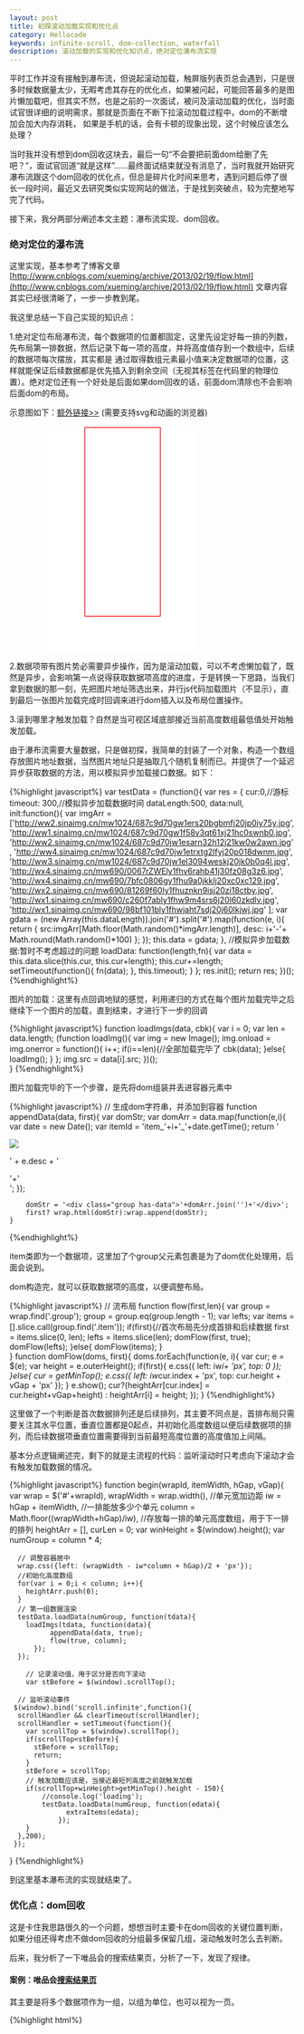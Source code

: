 ```yaml
---
layout: post
title: 初探滚动加载实现和优化点
category: Hellocode
keywords: infinite-scroll, dom-collection, waterfall
description: 滚动加载的实现和优化知识点，绝对定位瀑布流实现
---
```



平时工作并没有接触到瀑布流，但说起滚动加载，触屏版列表页总会遇到，只是很多时候数据量太少，无暇考虑其存在的优化点，如果被问起，可能回答最多的是图片懒加载吧，但其实不然，也是之前的一次面试，被问及滚动加载的优化，当时面试官很详细的说明需求，那就是页面在不断下拉滚动加载过程中，dom的不断增加会加大内存消耗， 如果是手机的话，会有卡顿的现象出现，这个时候应该怎么处理？

<style>
  svg{width:400px;height:400px;margin:0 auto}svg.infscroll{vector-effect:non-scaling-stroke}svg *{vector-effect:inherit}#browser .viewport{stroke:red;stroke-width:4;fill:none}#browser .viewport text{stroke:none;fill:red}.whitener{stroke:none;fill:rgba(255,255,255,0.54)}#runway{stroke:url(#linear);stroke-width:2;fill:none}#runway+text{fill:blue;stroke:none}.pages>use{stroke:none;fill:none}.pages>use:nth-child(1){animation:page1 10s infinite}.pages>use:nth-child(2){animation:page2 10s infinite}.pages>use:nth-child(3){animation:page3 10s infinite}.pages>use:nth-child(4){animation:page4 10s infinite}.pages>use:nth-child(5){animation:pagew1 10s infinite}.pages>use:nth-child(6){animation:pagew2 10s infinite}.pages>use:nth-child(7){animation:pagew3 10s infinite}.pages>use:nth-child(8){animation:pagew4 10s infinite}.pages{animation:items 10s infinite}@keyframes items{0%{transform:translateY(0px)}16%,20%{transform:translateY(-80px)}32%,36%{transform:translateY(-480px)}48%,52%{transform:translateY(-800px)}64%,68%{transform:translateY(-880px)}80%,84%{transform:translateY(-802px)}96%,100%{transform:translateY(-480px)}}@keyframes page1{0%{stroke:#000;fill:yellow}16%,20%{stroke:#000;fill:yellow}32%,36%{stroke:#000;fill:yellow}48%,52%{stroke:#000;fill:none}64%,68%{stroke:#000;fill:none}80%,84%{stroke:#000;fill:yellow}96%,100%{stroke:#000;fill:yellow}}@keyframes page2{0%{stroke:none;fill:none}16%,20%{stroke:#000;fill:yellow}32%,36%{stroke:#000;fill:yellow}48%,52%{stroke:#000;fill:yellow}64%,68%{stroke:#000;fill:yellow}80%,84%{stroke:#000;fill:yellow}96%,100%{stroke:#000;fill:yellow}}@keyframes page3{0%{stroke:none;fill:none}16%,20%{stroke:none;fill:none}32%,36%{stroke:#000;fill:yellow}48%,52%{stroke:#000;fill:yellow}64%,68%{stroke:#000;fill:yellow}80%,84%{stroke:#000;fill:yellow}96%,100%{stroke:#000;fill:yellow}}@keyframes page4{0%{stroke:none;fill:none}16%,20%{stroke:none;fill:none}32%,36%{stroke:none;fill:none}48%,52%{stroke:none;fill:none}64%,68%{stroke:#000;fill:yellow}80%,84%{stroke:#000;fill:yellow}96%,100%{stroke:#000;fill:none}}
  .item1{animation:move1 9s infinite}.item2{animation:move2 9s infinite}.item3{animation:move3 9s infinite}.item4{animation:move4 9s infinite}.item5{animation:move5 9s infinite}.item6{animation:move6 9s infinite}.line{animation:line 9s infinite}@keyframes move1{0%{transform:translate(0px,0px)}10%,100%{transform:translate(200px,0px)}}@keyframes move2{0%,10%{transform:translate(0px,0px)}20%,100%{transform:translate(320px,-110px)}}@keyframes move3{0%,20%{transform:translate(0px,0px)}40%,100%{transform:translate(440px,-280px)}}@keyframes move4{0%,40%{transform:translate(0px,0px)}60%,100%{transform:translate(440px,-290px)}}@keyframes move5{0%,60%{transform:translate(0px,0px)}80%,100%{transform:translate(200px,-410px)}}@keyframes move6{0%,80%{transform:translate(0px,0px)}90%,100%{transform:translate(320px,-580px)}}@keyframes line{0%,40%{transform:translateY(0px)}50%,60%{transform:translateY(50px)}65%,80%{transform:translateY(100px)}85%,90%{transform:translateY(150px)}98%,100%{transform:translateY(210px)}}
</style>

当时我并没有想到dom回收这块去，最后一句“不会要把前面dom给删了先吧？”，面试官回道“就是这样”……最终面试结束就没有消息了，当时我就开始研究瀑布流跟这个dom回收的优化点，但总是碎片化时间来思考，遇到问题后停了很长一段时间，最近又去研究类似实现网站的做法，于是找到突破点，较为完整地写完了代码。

接下来，我分两部分阐述本文主题：瀑布流实现、dom回收。

### 绝对定位的瀑布流

这里实现，基本参考了博客文章 [http://www.cnblogs.com/xueming/archive/2013/02/19/flow.html](http://www.cnblogs.com/xueming/archive/2013/02/19/flow.html) 文章内容其实已经很清晰了，一步一步教到尾。

我这里总结一下自己实现的知识点：

1.绝对定位布局瀑布流，每个数据项的位置都固定，这里先设定好每一排的列数，先布局第一排数据，然后记录下每一项的高度，并将高度值存到一个数组中，后续的数据项每次摆放，其实都是 通过取得数组元素最小值来决定数据项的位置，这样就能保证后续数据都是优先插入到剩余空间（无视其标签在代码里的物理位置）。绝对定位还有一个好处是后面如果dom回收的话，前面dom清除也不会影响后面dom的布局。

示意图如下：[额外链接>>](http://runjs.cn/detail/urakrqoq) (需要支持svg和动画的浏览器)

<svg xmlns="http://www.w3.org/2000/svg" xmlns:xlink="http://www.w3.org/1999/xlink" viewBox="0 0 800 1200" >
  <rect x="0" y="0" width="800" height="1200" fill="#fff" ></rect>
  <rect x="200" y="10" width="400" height="1000" stroke='red' stroke-width='4' fill="#fff" ></rect>
  
  <rect class="item1" x="10" y="10" width="100" height="100" stroke='#eee' stroke-width='2' fill="#999" ></rect>
  <rect class="item2" x="10" y="120" width="100" height="150" stroke='#eee' stroke-width='2' fill="#999" ></rect>
  <rect class="item3" x="10" y="290" width="100" height="50" stroke='#eee' stroke-width='2' fill="#999" ></rect>
  
  <rect class="item4" x="10" y="360" width="100" height="150" stroke='#eee' stroke-width='2' fill="#999" ></rect>
  <rect class="item5" x="10" y="530" width="100" height="200" stroke='#eee' stroke-width='2' fill="#999" ></rect>
  <rect class="item6" x="10" y="750" width="100" height="130" stroke='#eee' stroke-width='2' fill="#999" ></rect>
  <line class="line" x1='120' y1='10' x2='680' y2='10' stroke='blue' stroke-width="4" stroke-dasharray="20 10"></line>
</svg>

2.数据项带有图片势必需要异步操作，因为是滚动加载，可以不考虑懒加载了，既然是异步，会影响第一点说得获取数据项高度的进度，于是转换一下思路，当我们拿到数据的那一刻，先把图片地址筛选出来，并行js代码加载图片（不显示），直到最后一张图片加载完成时回调来进行dom插入以及布局位置操作。

3.滚到哪里才触发加载？自然是当可视区域底部接近当前高度数组最低值处开始触发加载。

由于瀑布流需要大量数据，只是做初探，我简单的封装了一个对象，构造一个数组存放图片地址数据，当然图片地址只是抽取几个随机复制而已。并提供了一个延迟异步获取数据的方法，用以模拟异步加载接口数据。如下：

{%highlight javascript%}
var testData = (function(){
    var res = {
      cur:0,//游标
      timeout: 300,//模拟异步加载数据时间
      dataLength:500,
      data:null,
      init:function(){
        var imgArr = ['http://ww2.sinaimg.cn/mw1024/687c9d70gw1ers20bgbmfj20jp0iy75y.jpg',
        'http://ww1.sinaimg.cn/mw1024/687c9d70gw1f58v3qt61xj21hc0swnb0.jpg',
        'http://ww2.sinaimg.cn/mw1024/687c9d70jw1esarn32h12j21kw0w2awn.jpg',
        'http://ww4.sinaimg.cn/mw1024/687c9d70jw1etrxtg2lfyj20p018dwnm.jpg',
        'http://ww3.sinaimg.cn/mw1024/687c9d70jw1el3094weskj20jk0b0q4l.jpg',
        'http://wx4.sinaimg.cn/mw690/0067rZWEly1fhv6rahb41j30fz08g3z6.jpg',
        'http://wx4.sinaimg.cn/mw690/7bfc0806gy1fhu9a0jkklj20xc0xc129.jpg',
        'http://wx2.sinaimg.cn/mw690/81269f60ly1fhuznkn9isj20zi18ctby.jpg',
        'http://wx1.sinaimg.cn/mw690/c260f7ably1fhw9m4srs6j20l60zkdlv.jpg',
        'http://wx1.sinaimg.cn/mw690/98bf101bly1fhwjaht7sdj20j60lkjwj.jpg'
          ];
        var gdata = (new Array(this.dataLength)).join('#').split('#').map(function(e, i){
          return {
            src:imgArr[Math.floor(Math.random()*imgArr.length)],
            desc: i+'-'+ Math.round(Math.random()*100)
          };
        });
        this.data = gdata;
      },
      //模拟异步加载数据:暂时不考虑超过的问题
      loadData: function(length,fn){
        var data = this.data.slice(this.cur, this.cur+length);
        this.cur+=length;
        setTimeout(function(){
          fn(data);
        }, this.timeout);
      }
    };
    res.init();
    return res;
  })();
{%endhighlight%}

图片的加载：这里有点回调地狱的感觉，利用递归的方式在每个图片加载完毕之后继续下一个图片的加载，直到结束，才进行下一步的回调

{%highlight javascript%}
function loadImgs(data, cbk){
      var i = 0;
      var len = data.length;
      (function loadImg(){
          var img = new Image();
          img.onload = img.onerror = function(){
              i++;
              if(i==len){//全部加载完毕了
                  cbk(data);
              }else{
                  loadImg();
              }
          };
          img.src = data[i].src; 
      })();   
  }
{%endhighlight%}

图片加载完毕的下一个步骤，是先将dom组装并丢进容器元素中

{%highlight javascript%}
  // 生成dom字符串，并添加到容器
    function appendData(data, first){
      var domStr;
        var domArr = data.map(function(e,i){
            var date = new Date();
            var itemId = 'item_'+i+'_'+date.getTime();
            return '<div class="item" id="'
                + itemId 
                +'"><img src="'+e.src+'" /><p>' + e.desc + '</p>'+'</div>';
        });
        
        domStr = '<div class="group has-data">'+domArr.join('')+'</div>';
        first? wrap.html(domStr):wrap.append(domStr);
    }
{%endhighlight%}

item类即为一个数据项，这里加了个group父元素包裹是为了dom优化处理用，后面会说到。

dom构造完，就可以获取数据项的高度，以便调整布局。

{%highlight javascript%}
    // 流布局
    function flow(first,len){
        var group = wrap.find('.group');
        group = group.eq(group.length - 1);
        var lefts;
        var items = [].slice.call(group.find('.item'));
        if(first){//首次布局先分成首排和后续数据
          first = items.slice(0, len);
          lefts = items.slice(len);
          domFlow(first, true);
          domFlow(lefts);
        }else{
          domFlow(items);
        }  
    }
    function domFlow(doms, first){
      doms.forEach(function(e, i){
            var cur;
            e = $(e);
            var height = e.outerHeight();
            if(first){
              e.css({
                  left: iw*i+ 'px',
                  top: 0
              });
            }else{
              cur = getMinTop();
              e.css({
                  left: iw*cur.index + 'px',
                  top: cur.height + vGap + 'px'
              });
            }
            e.show();
            cur?(heightArr[cur.index] = cur.height+vGap+height)
            : heightArr[i] = height;
        });
    }
{%endhighlight%}

这里做了一个判断是首次数据排列还是后续排列，其主要不同点是，首排布局只需要关注其水平位置，垂直位置都是0起点，并初始化高度数组以便后续数据项的排列，而后续数据项垂直位置需要得到当前最短高度位置的高度值加上间隔。

基本分点逻辑阐述完，剩下的就是主流程的代码：监听滚动时只考虑向下滚动才会有触发加载数据的情况。

{%highlight javascript%}
function begin(wrapId, itemWidth, hGap, vGap){
    var wrap = $('#'+wrapId),
      wrapWidth = wrap.width(),
      //单元宽加边距
      iw = hGap + itemWidth,
      //一排能放多少个单元
      column = Math.floor((wrapWidth+hGap)/iw),
      //存放每一排的单元高度数组，用于下一排的排列
      heightArr = [],
      curLen = 0;
    var winHeight = $(window).height();
    var numGroup = column * 4;

      // 调整容器居中
      wrap.css({left: (wrapWidth - iw*column + hGap)/2 + 'px'});
      //初始化高度数组
      for(var i = 0;i < column; i++){
        heightArr.push(0);
      }
      // 第一组数据渲染
      testData.loadData(numGroup, function(tdata){
        loadImgs(tdata, function(data){
              appendData(data, true);
              flow(true, column);
          });
      });
        
        // 记录滚动值，用于区分是否向下滚动
        var stBefore = $(window).scrollTop();

      // 监听滚动事件
     $(window).bind('scroll.infinite',function(){
      scrollHandler && clearTimeout(scrollHandler);
      scrollHandler = setTimeout(function(){
        var scrollTop = $(window).scrollTop();
        if(scrollTop<stBefore){
          stBefore = scrollTop;
          return;
        }
        stBefore = scrollTop;
        // 触发加载应该是，当接近最短列高度之前就触发加载
        if(scrollTop+winHeight>getMinTop().height - 150){
            //console.log('loading');
            testData.loadData(numGroup, function(edata){
                  extraItems(edata);
                });
        }
      },200);
     });

  }
{%endhighlight%}

到这里基本瀑布流的实现就结束了。


### 优化点：dom回收

这是卡住我思路很久的一个问题，想想当时主要卡在dom回收的关键位置判断，如果分组还得考虑不做dom回收的分组最多保留几组，滚动触发时怎么去判断。

后来，我分析了一下唯品会的搜索结果页，分析了一下，发现了规律。

#### 案例：唯品会[搜索结果页](https://m.vip.com/searchlist.html?q=安踏)

其主要是将多个数据项作为一组，以组为单位，也可以视为一页。

{%highlight html%}
<div id="J-list-view" class="u-product-list" style="min-height: 1px;">
    <div class="J-list-page list-view-page" data-page="3" style="height: 4580px;" clearout="true"></div>
</div>
{%endhighlight%}


基本规则：

1.每组20个item，如果向下滚动时，保持list-view-page 有实体内容的个数在3-4，多余部分则清空内容，并设置height以及clearout=true

2.一般向下滚动的话，有实体item的list-view-page一般都为3个，当页面往回滚时，会出现实体item 的page最多四个的情况。（来回滑动过程中，假设当前页有page i和i+1, 此时具有实体的page不在可视范围的还有i-1和i+2，只有当i离开视口，i-1才会释放实体，也只有i+1顶部离开视口，i+2才会释放实体）。

3.当前可视范围内的页，需要保证其上下临近页都有实体item，假设页2在向下滑动过程中离开可视范围，那么页1实体清空，当页2往回滑动底部进入可视范围，则恢复页1的实体item，同样，往回滚动后又正向滚动，页2顶部进入可视范围时，页3恢复实体。

4.对于新加载页，规则是，假设页3最后一个item进入可视范围，则开始加载页4的内容，保证再继续滑动过程中能顺畅浏览。

这么表达貌似有点懵逼，于是用svg做了个简单的动画（可能需要用chrome才能有效果）。可以[戳这里去看代码](http://runjs.cn/detail/7zgdevpk)

<svg xmlns="http://www.w3.org/2000/svg" xmlns:xlink="http://www.w3.org/1999/xlink" viewBox="0 -800 800 1800" class="infscroll" preserveAspectRatio="xMidYMid meet" style="vector-effect: non-scaling-stroke;background-color:white;"><defs><linearGradient id="linear" x1="0%" y1="0%" x2="0%" y2="1000%"><stop offset="0%" stop-color="rgba(0, 0, 255, 0)"></stop><stop offset="5%" stop-color="rgba(0, 0, 255, 1)"></stop></linearGradient><g id="page"><rect x="50" y="0" width="200" height="400"></rect>     <text class="ptext" x="60" y="50"  font-size="36">page</text></g></defs><g id="runway"><rect x="0" y="-500" width="300" height="2280"></rect></g><text x="100" y="0" transform="rotate(-90)" font-size="60">html</text><g class="pages">    <use xlink:href="#page" x="0" y="0"></use><use xlink:href="#page" x="0" y="401"></use><use xlink:href="#page" x="0" y="802"></use>    <use xlink:href="#page" x="0" y="1203"></use></g><g id="browser"><g class="viewport"><rect x="0" y="0" width="300" height="300"></rect><text x="-300" y="-32" transform="rotate(-90)" font-size="64">Viewport</text></g></g>  <g id="claim">    <text x="400" y="0" font-size="64">背景色代表page有实体内容</text>    <text x="400" fill="red" y="80" font-size="64">page滑到接近底部加载page</text>    <text x="400" y="160" font-size="64">保证可视page的临近有内容</text>  </g></svg>

由此，再总结一下大概的逻辑是：（这里保证每个分组总高度比屏幕高度要大）

1.当页面滚动事件触发，获取当前滚动位置是否即将到达瀑布流底部，是则加载新数据，否则不作为(也不是不作为，是不加载新数据)。

2.因为瀑布流分组的话，高度是不定的，所以需要将分组的顶部高度存储到一个数组（heightGroup）中。

3.不考虑什么幅度问题，滚动事件触发后，得到屏幕顶部和底部所在页面的相对位置，得出在视野内的分组（1-2个）， 假设为n和n+1, 那么n-2以及n-(2+)就需要被释放掉，另一个方向需要考虑n+1是否在视野，是则n+2以及之后的分组都要释放，否则从n+3开始算起。

关于分组的缓存以及位置，我们可以用两个数组来存储，只需要在上一步里提到的flow方法中，做记录即可

{%highlight javascript%}
//缓存每一组起点高度（当前组结尾最短位置就是下一组的起点）
var minTop = getMinTop();
cacheTop.push(minTop.height);
//缓存每一组dom
cacheDom.push(group.html());
{%endhighlight%}

根据高度值计算其在那个分组范围内:

{%highlight javascript%}
//返回指定高度所在的分组序号（0开始）
function beforeWho(height){
  var i = 0,
    len = cacheTop.length;
  for(;i<len;i++){
    if(cacheTop[i]>height){
      break;
    }
  }
  return i-1;
}
{%endhighlight%}

通过滚动事件触发，可以获得滚动高度值，即可获得可视区域的顶部和底部，再根据这两个位置得出可视区域的两个分组（或者一个），为装有数据项的分组添加has-data类做标识。

{%highlight javascript%}
//两个分组的索引值
function groupBetter(uIndex, dIndex){
    var groups = wrap.find('.group');
    
    $.each(groups,function(index, group){
      group = $(group);
      if(index==uIndex||index==uIndex-1||index==dIndex||index==dIndex+1){
        if(!group.hasClass('has-data')){
          group.html(cacheDom[index]).addClass('has-data');
        }
      }else{
        group.html('').removeClass('has-data');
      }
    });

}
{%endhighlight%}

到此，基本代码写完，下面附上完整版

{%highlight javascript%}
(function(){
  // 构造测试数据
  var testData = (function(){
    var res = {
      cur:0,//游标
      timeout: 300,//模拟异步加载数据时间
      dataLength:500,
      data:null,
      init:function(){
        var imgArr = ['http://ww2.sinaimg.cn/mw1024/687c9d70gw1ers20bgbmfj20jp0iy75y.jpg',
        'http://ww1.sinaimg.cn/mw1024/687c9d70gw1f58v3qt61xj21hc0swnb0.jpg',
        'http://ww2.sinaimg.cn/mw1024/687c9d70jw1esarn32h12j21kw0w2awn.jpg',
        'http://ww4.sinaimg.cn/mw1024/687c9d70jw1etrxtg2lfyj20p018dwnm.jpg',
        'http://ww3.sinaimg.cn/mw1024/687c9d70jw1el3094weskj20jk0b0q4l.jpg',
        'http://wx4.sinaimg.cn/mw690/0067rZWEly1fhv6rahb41j30fz08g3z6.jpg',
        'http://wx4.sinaimg.cn/mw690/7bfc0806gy1fhu9a0jkklj20xc0xc129.jpg',
        'http://wx2.sinaimg.cn/mw690/81269f60ly1fhuznkn9isj20zi18ctby.jpg',
        'http://wx1.sinaimg.cn/mw690/c260f7ably1fhw9m4srs6j20l60zkdlv.jpg',
        'http://wx1.sinaimg.cn/mw690/98bf101bly1fhwjaht7sdj20j60lkjwj.jpg'
          ];
        var gdata = (new Array(this.dataLength)).join('#').split('#').map(function(e, i){
          return {
            src:imgArr[Math.floor(Math.random()*imgArr.length)],
            desc: i+'-'+ Math.round(Math.random()*100)
          };
        });
        this.data = gdata;
      },
      //模拟异步加载数据:暂时不考虑超过的问题
      loadData: function(length,fn){
        var data = this.data.slice(this.cur, this.cur+length);
        this.cur+=length;
        setTimeout(function(){
          fn(data);
        }, this.timeout);
      }
    };
    res.init();
    return res;
  })();

  //接受参数 wrapId\hGap\vGap\itemWidth\heightArr\column
  begin('wrap', 300, 20, 20);
  var resizeHandler,
    scrollHandler;
  // 监听窗口调整
  $(window).resize(function(){
    resizeHandler && clearTimeout(resizeHandler);
    resizeHandler = setTimeout(function(){
      //console.log(document.documentElement.clientWidth,$('#wrap').width());
      $(window).unbind('scroll.infinite');
      begin('wrap', 300, 20, 20);

    }, 200);
  });

  function begin(wrapId, itemWidth, hGap, vGap){
    var wrap = $('#'+wrapId),
      wrapWidth = wrap.width(),
      cacheDom = [],
      cacheTop = [0],
      //单元宽加边距
      iw = hGap + itemWidth,
      //一排能放多少个单元
      column = Math.floor((wrapWidth+hGap)/iw),
      //存放每一排的单元高度数组，用于下一排的排列
      heightArr = [],
      curLen = 0;
    var winHeight = $(window).height();
    var numGroup = column * 4;

      // 调整容器居中
      wrap.css({left: (wrapWidth - iw*column + hGap)/2 + 'px'});
      //初始化高度数组
      for(var i = 0;i < column; i++){
        heightArr.push(0);
      }

      // 第一组数据渲染
      testData.loadData(numGroup, function(tdata){
        loadImgs(tdata, function(data){
              appendData(data, true);
              flow(true, column);
          });
      });
        
        // 记录滚动值，用于区分是否向下滚动

        var stBefore = $(window).scrollTop();

      // 监听滚动事件
     $(window).bind('scroll.infinite',function(){
      scrollHandler && clearTimeout(scrollHandler);
      scrollHandler = setTimeout(function(){
        var scrollTop = $(window).scrollTop();
        //console.log(scrollTop, winHeight,getMinTop().height);
        var upIndex = beforeWho(scrollTop),
          downIndex = beforeWho(scrollTop + winHeight);

          groupBetter(upIndex, downIndex);
        if(scrollTop<stBefore){
          stBefore = scrollTop;
          return;
        }
        stBefore = scrollTop;
        //console.log(scrollTop);
        // 触发加载应该是，当接近最短列高度之前就触发加载
        if(scrollTop+winHeight>getMinTop().height - 150){
            //console.log('loading');
            testData.loadData(numGroup, function(edata){
                  extraItems(edata);
                });
        }
      },200);
     });

     function groupBetter(uIndex, dIndex){
      var groups = wrap.find('.group');
      
      $.each(groups,function(index, group){
        group = $(group);
        if(index==uIndex||index==uIndex-1||index==dIndex||index==dIndex+1){
          if(!group.hasClass('has-data')){
            group.html(cacheDom[index]).addClass('has-data');
          }
        }else{
          group.html('').removeClass('has-data');
        }
      });

     }

    // 获取最短一列的高度和列序号
    function getMinTop(){
        var res = heightArr[0],
            ri = 0;
        heightArr.slice(1).forEach(function(e, i){
            if(e<res){
                res = e;
                ri = i+1;
            }
        })
        return {
            height: res,
            index: ri
        };
    }

    // 继续加载数据
    function extraItems(data){
      if(!data.length){
        return;
      }
       // 对数据进行 加载图片 ， 加载完之后 dom字符串生成， 生成后添加到容器，添加完进行布局处理 
        loadImgs(data, function(data){
            appendData(data);
            flow(false);
        });
        
    }
    //返回指定高度所在的分组序号（0开始）
    function beforeWho(height){
      var i = 0,
        len = cacheTop.length;
      for(;i<len;i++){
        if(cacheTop[i]>height){
          break;
        }
      }
      return i-1;
    }

    //对容器内往后的内容做布局，分第一组数据和后续数据布局
    //第一组要做有个步骤，一个是针对首排，一个是剩下的布局（可以当做第二组）
    function flow(first,len){
        var group = wrap.find('.group');
        group = group.eq(group.length - 1);
        var lefts;
        var items = [].slice.call(group.find('.item'));
        if(first){
          first = items.slice(0, len);
          lefts = items.slice(len);
          domFlow(first, true);
          domFlow(lefts);
        }else{
          domFlow(items);
        }
        //缓存每一组起点高度（当前组结尾最短位置就是下一组的起点）
        var minTop = getMinTop();
        cacheTop.push(minTop.height);
        //缓存每一组dom
        cacheDom.push(group.html());
        //group.height(minTop.height);
        //console.log(cacheDom);
    }

    function domFlow(doms, first){
      doms.forEach(function(e, i){
            var cur;
            e = $(e);
            var height = e.outerHeight();
            if(first){
              e.css({
                  left: iw*i+ 'px',
                  top: 0
              });
            }else{
              cur = getMinTop();
              e.css({
                  left: iw*cur.index + 'px',
                  top: cur.height + vGap + 'px'
              });
            }
            e.show();
            cur?(heightArr[cur.index] = cur.height+vGap+height)
            : heightArr[i] = height;
        });
        //wrap.css({height: getMaxTop().height+200});
    }

    // 生成dom字符串，并添加到容器
    function appendData(data, first){//是否还有必要加id？
      var domStr;
        var domArr = data.map(function(e,i){
            var date = new Date();
            var itemId = 'item_'+i+'_'+date.getTime();
            return '<div class="item" id="'
                + itemId 
                +'"><img src="'+e.src+'" /><p>' + e.desc + '</p>'+'</div>';
        });
        
        domStr = '<div class="group has-data">'+domArr.join('')+'</div>';
        first? wrap.html(domStr):wrap.append(domStr);
    }

    //加载所有图片后触发回调
    function loadImgs(data, cbk){
        var i = 0;
        var len = data.length;
        (function loadImg(){
            var img = new Image();
            img.onload = img.onerror = function(){
                i++;
                if(i==len){//全部加载完毕了
                    cbk(data);
                }else{
                    loadImg();
                }
            };
            img.src = data[i].src; 
        })();
        
    }
  }
})();
{%endhighlight%}

[demo页面地址>>](http://shellphon.wang/demo-codes/pages/waterfall/index.html)

总结，没想到的是纠结了我那么久的一个实现，写完才两百行代码，当然这其中也要归功于jQuery的方便，虽然这样整体大致实现了要求，但其还是有一些限制或者我还没考虑到的问题，相比于花瓣网的实现，还没分析出个结论来，但想想这块也是蛮复杂的，如果是普通的列表滚动加载，其实还好做一些，也不用弄绝对定位，也有不少网站的滚动加载并非无线滚动，而是滚动到一定高度之后变成了分页，心想那样的做法感觉没这般复杂了。
